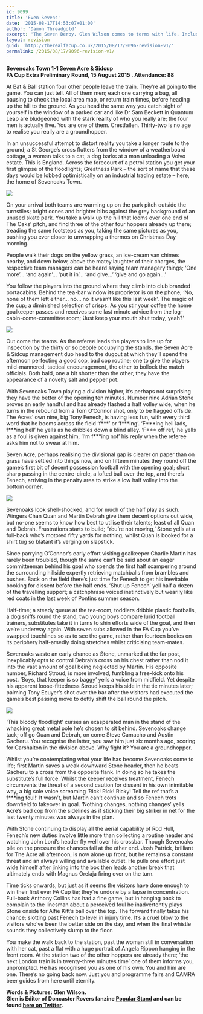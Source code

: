 ```yaml
---
id: 9099
title: 'Even Sevens'
date: '2015-08-17T14:53:07+01:00'
author: 'Damon Threadgold'
excerpt: 'The Seven Derby. Glen Wilson comes to terms with life. Includes (a brilliant) Rod Hull reference. Oaks 1-1 Acre & Sidcup.'
layout: revision
guid: 'http://therealfacup.co.uk/2015/08/17/9096-revision-v1/'
permalink: /2015/08/17/9096-revision-v1/
---
```


**Sevenoaks Town 1-1 Seven Acre &amp; Sidcup  
FA Cup Extra Preliminary Round, 15 August 2015 . Attendance: 88**

At Bat &amp; Ball station four other people leave the train. They’re all going to the game. You can just tell. All of them men; each one carrying a bag, all pausing to check the local area map, or return train times, before heading up the hill to the ground. As you head the same way you catch sight of yourself in the window of a parked car and like Dr Sam Beckett in Quantum Leap are bludgeoned with the stark reality of who you really are; the four men is actually five. You are one of them. Crestfallen. Thirty-two is no age to realise you really are a groundhopper.

In an unsuccessful attempt to distort reality you take a longer route to the ground; a St George’s cross flutters from the window of a weatherboard cottage, a woman talks to a cat, a dog barks at a man unloading a Volvo estate. This is England. Across the forecourt of a petrol station you get your first glimpse of the floodlights; Greatness Park – the sort of name that these days would be lobbed optimistically on an industrial trading estate – here, the home of Sevenoaks Town.

![](https://lh3.googleusercontent.com/-xOxzH2WsNFU/VdHdqWEb1rI/AAAAAAAAFZk/BVl4caLaBlQ/s512-Ic42/Greatness_Park.jpg)

On your arrival both teams are warming up on the park pitch outside the turnstiles; bright cones and brighter bibs against the grey background of an unused skate park. You take a walk up the hill that looms over one end of The Oaks’ pitch, and find three of the other four hoppers already up there; treading the same footsteps as you, taking the same pictures as you, pushing you ever closer to unwrapping a thermos on Christmas Day morning.

People walk their dogs on the yellow grass, an ice-cream van chimes nearby, and down below, above the matey laughter of their charges, the respective team managers can be heard saying team managery things; ‘One more’… ‘and again’… ‘put it in’… ‘and give…’ ‘give and go again…’

You follow the players into the ground where they climb into club branded portacabins. Behind the tea-bar window its proprietor is on the phone; ‘No, none of them left either… no… no it wasn’t like this last week’. The magic of the cup; a diminished selection of crisps. As you stir your coffee the home goalkeeper passes and receives some last minute advice from the log-cabin-come-committee room; ‘Just keep your mouth shut today, yeah?’

![](https://lh3.googleusercontent.com/-XrqZjGOmpYE/VdHdp7NItaI/AAAAAAAAFZE/9W1wOE9SAds/s512-Ic42/Pre-match_formalities%252520%2525281%252529.jpg)

Out come the teams. As the referee leads the players to line up for inspection by the thirty or so people occupying the stands, the Seven Acre &amp; Sidcup management duo head to the dugout at which they’ll spend the afternoon perfecting a good cop, bad cop routine; one to give the players mild-mannered, tactical encouragement, the other to bollock the match officials. Both bald, one a bit shorter than the other, they have the appearance of a novelty salt and pepper pot.

With Sevenoaks Town playing a division higher, it’s perhaps not surprising they have the better of the opening ten minutes. Number nine Adrian Stone proves an early handful and has already flashed a half volley wide, when he turns in the rebound from a Tom O’Connor shot, only to be flagged offside. The Acres’ own nine, big Tony Fenech, is having less fun, with every third word that he booms across the field ‘f\*\*\*’ or ‘f\*\*\*ing’. ‘F\*\*\*ing hell lads, f\*\*\*ing hell’ he yells as he dribbles down a blind alley. ‘F\*\*\* off ref,’ he yells as a foul is given against him, ‘I’m f\*\*\*ing not’ his reply when the referee asks him not to swear at him.

Seven Acre, perhaps realising the divisional gap is clearer on paper than on grass have settled into things now, and on fifteen minutes they round off the game’s first bit of decent possession football with the opening goal; short sharp passing in the centre-circle, a lofted ball over the top, and there’s Fenech, arriving in the penalty area to strike a low half volley into the bottom corner.

![](https://lh3.googleusercontent.com/-0nEKHVDYR_Q/VdHdq8eAgoI/AAAAAAAAFZc/NoOdKkV1J3U/s512-Ic42/Sevenoaks_fans_and_management_look_on_stoney_faced_after_visitors_take_the_lead.jpg)

Sevenoaks look shell-shocked, and for much of the half play as such. Wingers Chan Quan and Martin Debrah give them decent options out wide, but no-one seems to know how best to utilise their talents; least of all Quan and Debrah. Frustrations starts to build; ‘You’re not moving,’ Stone yells at a full-back who’s motored fifty yards for nothing, whilst Quan is booked for a shirt tug so blatant it’s verging on slapstick.

Since parrying O’Connor’s early effort visiting goalkeeper Charlie Martin has rarely been troubled, though the same can’t be said about an eager committeeman behind his goal who spends the first half scampering around the surrounding hillside expertly retrieving matchballs from brambles and bushes. Back on the field there’s just time for Fenech to get his inevitable booking for dissent before the half ends. ‘Shut up Fenech’ yell half a dozen of the travelling support; a catchphrase voiced instinctively but wearily like red coats in the last week of Pontins summer season.

Half-time; a steady queue at the tea-room, toddlers dribble plastic footballs, a dog sniffs round the stand, two young boys compare lurid football trainers, substitutes take it in turns to shin efforts wide of the goal, and then we’re underway again. With seven subs allowed in the FA Cup you’ve swapped touchlines so as to see the game, rather than fourteen bodies on its periphery half-arsedly doing stretches whilst criticising team-mates.

Sevenoaks waste an early chance as Stone, unmarked at the far post, inexplicably opts to control Debrah’s cross on his chest rather than nod it into the vast amount of goal being neglected by Martin. His opposite number, Richard Stroud, is more involved, fumbling a free-kick onto his post. ‘Boys, that keeper is so baggy’ yells a voice from midfield. Yet despite his apparent loose-fittedness Stroud keeps his side in the tie minutes later; palming Tony Ecuyer’s shot over the bar after the visitors had executed the game’s best passing move to deftly shift the ball round the pitch.

![](https://lh3.googleusercontent.com/-IDFVILiqhdA/VdHdqCI4voI/AAAAAAAAFZQ/jjQTIvKu6TI/s512-Ic42/Adrian_Stone_9_celebrates_his_equaliser.jpg)

‘This bloody floodlight’ curses an exasperated man in the stand of the whacking great metal pole he’s chosen to sit behind. Sevenoaks change tack; off go Quan and Debrah, on come Steve Camacho and Austin Gacheru. You recognise the latter, you saw him just six months ago, scoring for Carshalton in the division above. Why fight it? You are a groundhopper.

Whilst you’re contemplating what your life has become Sevenoaks come to life; first Martin saves a weak downward Stone header, then he beats Gacheru to a cross from the opposite flank. In doing so he takes the substitute’s full force. Whilst the keeper receives treatment, Fenech circumvents the threat of a second caution for dissent in his own inimitable way, a big sole voice screaming ‘Rick! Rick! Ricky! Tell the ref that’s a f\*\*\*ing foul!’ It wasn’t, but Martin can’t continue and so Fenech trots downfield to takeover in goal. ‘Nothing changes, nothing changes’ yells Acre’s bad cop from the sidelines as if sticking their big striker in net for the last twenty minutes was always in the plan.

With Stone continuing to display all the aerial capability of Rod Hull, Fenech’s new duties involve little more than collecting a routine header and watching John Lord’s header fly well over his crossbar. Though Sevenoaks pile on the pressure the chances fall at the other end. Josh Patrick, brilliant for The Acre all afternoon, is now alone up front, but he remains a constant threat and an always willing and available outlet. He pulls one effort just wide himself after jinking into the box then leads another break that ultimately ends with Magnus Orelaja firing over on the turn.

Time ticks onwards, but just as it seems the visitors have done enough to win their first ever FA Cup tie; they’re undone by a lapse in concentration. Full-back Anthony Collins has had a fine game, but in hanging back to complain to the linesman about a perceived foul he inadvertently plays Stone onside for Alfie Kitt’s ball over the top. The forward finally takes his chance; slotting past Fenech to level in injury time. It’s a cruel blow to the visitors who’ve been the better side on the day, and when the final whistle sounds they collectively slump to the floor.

You make the walk back to the station, past the woman still in conversation with her cat, past a flat with a huge portrait of Angela Rippon hanging in the front room. At the station two of the other hoppers are already there; ‘the next London train is in twenty-three minutes time’ one of them informs you, unprompted. He has recognised you as one of his own. You and him are one. There’s no going back now. Just you and programme fairs and CAMRA beer guides from here until eternity.

**Words &amp; Pictures: Glen Wilson.**  
 **Glen is Editor of Doncaster Rovers fanzine [Popular Stand](http://popularstand.wordpress.com/) and can be found [here on Twitter](https://twitter.com/vivarovers).**